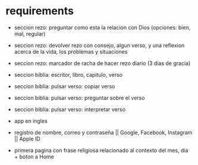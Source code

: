 # requirements

- seccion rezo: preguntar como esta la relacion con Dios (opciones: bien, mal, regular)
- seccion rezo: devolver rezo con consejo, algun verso, y una reflexion acerca de la vida, los problemas y situaciones
- seccion rezo: marcador de racha de hacer rezo diario (3 dias de gracia)

- seccion biblia: escritor, libro, capitulo, verso
- seccion biblia: pulsar verso: copiar verso
- seccion biblia: pulsar verso: preguntar sobre el verso
- seccion biblia: pulsar verso: interpretar verso

- app en ingles
- registro de nombre, correo y contraseña || Google, Facebook, Instagram || Apple ID
- primera pagina con frase religiosa relacionado al contexto del mes, dia + boton a Home
